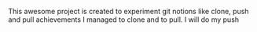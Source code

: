 This awesome project is created to experiment git notions like clone, push and pull
achievements 
I  managed to clone and to pull.
I will do my push

